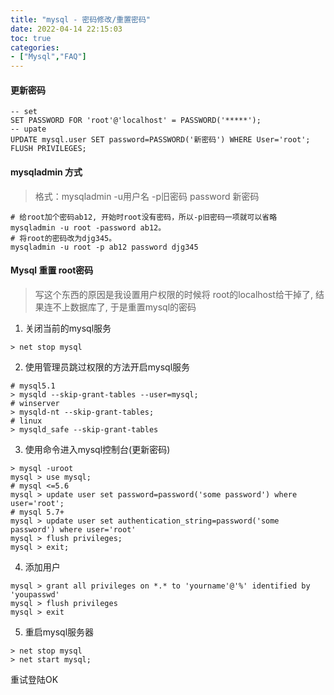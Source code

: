 ```yaml
---
title: "mysql - 密码修改/重置密码"
date: 2022-04-14 22:15:03
toc: true
categories:
- ["Mysql","FAQ"]
---
```


#### 更新密码

```
-- set
SET PASSWORD FOR 'root'@'localhost' = PASSWORD('*****');
-- upate
UPDATE mysql.user SET password=PASSWORD('新密码') WHERE User='root';
FLUSH PRIVILEGES;
```

#### mysqladmin 方式
> 格式：mysqladmin -u用户名 -p旧密码 password 新密码

```
# 给root加个密码ab12, 开始时root没有密码，所以-p旧密码一项就可以省略
mysqladmin -u root -password ab12。
# 将root的密码改为djg345。
mysqladmin -u root -p ab12 password djg345
```

#### Mysql 重置 root密码
> 写这个东西的原因是我设置用户权限的时候将 root的localhost给干掉了, 结果连不上数据库了, 于是重置mysql的密码

1. 关闭当前的mysql服务
```
> net stop mysql
```

2. 使用管理员跳过权限的方法开启mysql服务
```
# mysql5.1
> mysqld --skip-grant-tables --user=mysql;
# winserver
> mysqld-nt --skip-grant-tables;
# linux
> mysqld_safe --skip-grant-tables
```

3. 使用命令进入mysql控制台(更新密码)
```
> mysql -uroot
mysql > use mysql;
# mysql <=5.6
mysql > update user set password=password('some password') where user='root';
# mysql 5.7+
mysql > update user set authentication_string=password('some password') where user='root'
mysql > flush privileges;
mysql > exit;
```

4. 添加用户
```
mysql > grant all privileges on *.* to 'yourname'@'%' identified by 'youpasswd'
mysql > flush privileges
mysql > exit
```

5. 重启mysql服务器
```
> net stop mysql
> net start mysql;
```
重试登陆OK

